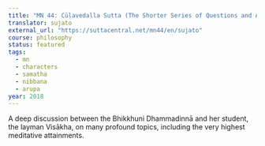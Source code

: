```yaml
---
title: "MN 44: Cūḷavedalla Sutta (The Shorter Series of Questions and Answers)"
translator: sujato
external_url: "https://suttacentral.net/mn44/en/sujato"
course: philosophy
status: featured
tags:
  - mn
  - characters
  - samatha
  - nibbana
  - arupa
year: 2018
---
```


A deep discussion between the Bhikkhuni Dhammadinnā and her student, the layman Visākha, on many profound topics, including the very highest meditative attainments.
